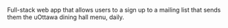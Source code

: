 Full-stack web app that allows users to a sign up to a mailing list that sends them the uOttawa dining hall menu, daily.
